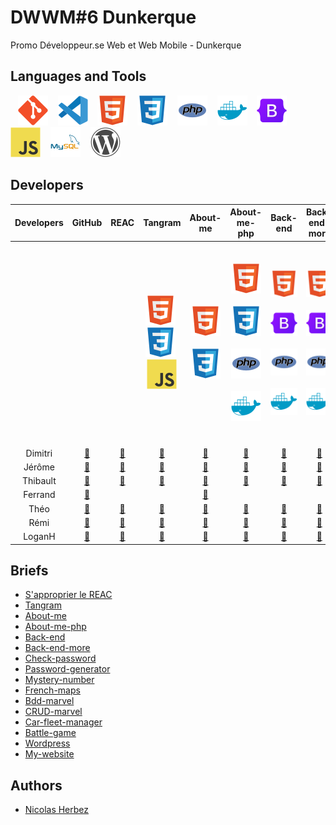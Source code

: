# DWWM#6 Dunkerque

Promo Développeur.se Web et Web Mobile - Dunkerque

## Languages and Tools

&nbsp;&nbsp;
![img_git](./profile/img/git.svg)
&nbsp;&nbsp;
![img_vscode](./profile/img/vscode.svg)
&nbsp;&nbsp;
![img_html](./profile/img/html.svg)
&nbsp;&nbsp;
![img_css](./profile/img/css.svg)
&nbsp;&nbsp;
![img_php](./profile/img/php.svg)
&nbsp;&nbsp;
![img_docker](./profile/img/docker.svg)
&nbsp;&nbsp;
![img_bootstrap](./profile/img/bootstrap.svg)
&nbsp;&nbsp;
![img_javascript](./profile/img/javascript.svg)
&nbsp;&nbsp;
![img_mysql](./profile/img/mysql.svg)
&nbsp;&nbsp;
![img_wordpress](./profile/img/wordpress.svg)

## Developers

| Developers | GitHub | REAC | Tangram | About-me | About-me-php | Back-end | Back-end-more | Check-password | Password-generator | Mystery-number | French-maps | Bdd-marvel | CRUD-marvel | Car-fleet-manager | Battle-game | Wordpress | My-website |
| :----: | :----: | :----: | :----: | :----: | :----: | :----: | :----: | :----: | :----: | :----: | :----: | :----: | :----: | :----: | :----: | :----: | :----: |
|  |  |  | ![img_html](./profile/img/html.svg)&nbsp;![img_css](./profile/img/css.svg)&nbsp;![img_css](./profile/img/javascript.svg) | ![img_html](./profile/img/html.svg)&nbsp;![img_css](./profile/img/css.svg) | ![img_html](./profile/img/html.svg)&nbsp;![img_css](./profile/img/css.svg)&nbsp;![img_php](./profile/img/php.svg)&nbsp;![img_docker](./profile/img/docker.svg) | ![img_html](./profile/img/html.svg)&nbsp;![img_bootstrap](./profile/img/bootstrap.svg)&nbsp;![img_php](./profile/img/php.svg)&nbsp;![img_docker](./profile/img/docker.svg) | ![img_html](./profile/img/html.svg)&nbsp;![img_bootstrap](./profile/img/bootstrap.svg)&nbsp;![img_php](./profile/img/php.svg)&nbsp;![img_docker](./profile/img/docker.svg) | ![img_html](./profile/img/html.svg)&nbsp;![img_bootstrap](./profile/img/bootstrap.svg)&nbsp;![img_php](./profile/img/php.svg)&nbsp;![img_docker](./profile/img/docker.svg) | ![img_html](./profile/img/html.svg)&nbsp;![img_css](./profile/img/css.svg)&nbsp;![img_bootstrap](./profile/img/bootstrap.svg)&nbsp;![img_css](./profile/img/javascript.svg) | ![img_html](./profile/img/html.svg)&nbsp;![img_css](./profile/img/css.svg)&nbsp;![img_bootstrap](./profile/img/bootstrap.svg)&nbsp;![img_css](./profile/img/javascript.svg) | ![img_html](./profile/img/html.svg)&nbsp;![img_css](./profile/img/css.svg)&nbsp;![img_bootstrap](./profile/img/bootstrap.svg)&nbsp;![img_css](./profile/img/javascript.svg) | ![img_mysql](./profile/img/mysql.svg)&nbsp;![img_docker](./profile/img/docker.svg) | ![img_php](./profile/img/php.svg)&nbsp;![img_mysql](./profile/img/mysql.svg)&nbsp;![img_docker](./profile/img/docker.svg) | ![img_php](./profile/img/php.svg)&nbsp;![img_mysql](./profile/img/mysql.svg)&nbsp;![img_docker](./profile/img/docker.svg) | ![img_html](./profile/img/html.svg)&nbsp;![img_css](./profile/img/css.svg)&nbsp;![img_css](./profile/img/javascript.svg)&nbsp;![img_php](./profile/img/php.svg)&nbsp;![img_mysql](./profile/img/mysql.svg) |  |  |
| Dimitri | <a href="https://github.com/TDxDimitri">🔗</a> | <a href="https://github.com/DWWM-2-Dunkerque/reac-td">🔗</a> | <a href="https://github.com/DWWM-2-Dunkerque/tangram-td">🔗</a> | <a href="https://github.com/DWWM-2-Dunkerque/about-me-td">🔗</a> | <a href="https://github.com/DWWM-2-Dunkerque/about-me-php-td">🔗</a> | <a href="https://github.com/DWWM-2-Dunkerque/back-end-td">🔗</a> | <a href="https://github.com/DWWM-2-Dunkerque/back-end-more-td">🔗</a> | <a href="https://github.com/DWWM-2-Dunkerque/check-password-td">🔗</a> | <a href="https://github.com/DWWM-2-Dunkerque/password-generator-td">🔗</a> | <a href="https://github.com/DWWM-2-Dunkerque/mystery-number-td">🔗</a> | <a href="https://github.com/DWWM-2-Dunkerque/french-maps-td">🔗</a> | <a href="https://github.com/DWWM-2-Dunkerque/bdd-marvel-td">🔗</a> | <a href="https://github.com/DWWM-2-Dunkerque/crud-marvel-td">🔗</a> | <a href="https://github.com/DWWM-2-Dunkerque/car-fleet-manager-td">🔗</a> |  |  |  |
| Jérôme | <a href="https://github.com/GuidtJ">🔗</a> | <a href="https://github.com/DWWM-2-Dunkerque/reac-gj">🔗</a> | <a href="https://github.com/DWWM-2-Dunkerque/tangram-gj">🔗</a> | <a href="https://github.com/DWWM-2-Dunkerque/about-me-gj">🔗</a> | <a href="https://github.com/DWWM-2-Dunkerque/about-me-php-gj">🔗</a> | <a href="https://github.com/DWWM-2-Dunkerque/back-end-gj">🔗</a> | <a href="https://github.com/DWWM-2-Dunkerque/back-end-more-gj">🔗</a> | <a href="https://github.com/DWWM-2-Dunkerque/check-password-gj">🔗</a> | <a href="https://github.com/DWWM-2-Dunkerque/password-generator-gj">🔗</a> | <a href="https://github.com/DWWM-2-Dunkerque/mystery-number-gj">🔗</a> | <a href="https://github.com/DWWM-2-Dunkerque/french-maps-gj">🔗</a> | <a href="https://github.com/DWWM-2-Dunkerque/bdd-marvel-gj">🔗</a> | <a href="https://github.com/DWWM-2-Dunkerque/crud-marvel-gj">🔗</a> | <a href="https://github.com/DWWM-2-Dunkerque/car-fleet-manager-gj">🔗</a> |  |  |  |
| Thibault | <a href="https://github.com/Nightct">🔗</a> | <a href="https://github.com/DWWM-2-Dunkerque/reac-ct">🔗</a> | <a href="https://github.com/DWWM-2-Dunkerque/tangram-ct">🔗</a> | <a href="https://github.com/DWWM-2-Dunkerque/about-me-ct">🔗</a> | <a href="https://github.com/DWWM-2-Dunkerque/about-me-php-ct">🔗</a> | <a href="https://github.com/DWWM-2-Dunkerque/back-end-ct">🔗</a> | <a href="https://github.com/DWWM-2-Dunkerque/back-end-more-ct">🔗</a> | <a href="https://github.com/DWWM-2-Dunkerque/check-password-ct">🔗</a> | <a href="https://github.com/DWWM-2-Dunkerque/password-generator-ct">🔗</a> | <a href="https://github.com/DWWM-2-Dunkerque/mystery-number-ct">🔗</a> | <a href="https://github.com/DWWM-2-Dunkerque/french-maps-ct">🔗</a> | <a href="https://github.com/DWWM-2-Dunkerque/bdd-marvel-ct">🔗</a> | <a href="https://github.com/DWWM-2-Dunkerque/crud-marvel-ct">🔗</a> | <a href="https://github.com/DWWM-2-Dunkerque/car-fleet-manager-ct">🔗</a> |  |  |
| Ferrand | <a href="https://github.com/ferrand333">🔗</a> |  |  | <a href="https://github.com/DWWM-2-Dunkerque/about-me-nf">🔗</a> |  |  |  |  |  |  |  | <a href="https://github.com/DWWM-2-Dunkerque/bdd-marvel-nf">🔗</a> |  |  |  |  |  |
| Théo | <a href="https://github.com/FeverTheo">🔗</a> | <a href="https://github.com/DWWM-2-Dunkerque/reac-ft">🔗</a> | <a href="https://github.com/DWWM-2-Dunkerque/tangram-ft">🔗</a> | <a href="https://github.com/DWWM-2-Dunkerque/about-me-ft">🔗</a> | <a href="https://github.com/DWWM-2-Dunkerque/about-me-php-ft">🔗</a> | <a href="https://github.com/DWWM-2-Dunkerque/back-end-ft">🔗</a> | <a href="https://github.com/DWWM-2-Dunkerque/back-end-more-ft">🔗</a> | <a href="https://github.com/DWWM-2-Dunkerque/check-password-ft">🔗</a> | <a href="https://github.com/DWWM-2-Dunkerque/password-generator-ft">🔗</a> | <a href="https://github.com/DWWM-2-Dunkerque/mystery-number-ft">🔗</a> | <a href="https://github.com/DWWM-2-Dunkerque/french-maps-ft">🔗</a> | <a href="https://github.com/DWWM-2-Dunkerque/bdd-marvel-ft">🔗</a> | <a href="https://github.com/DWWM-2-Dunkerque/crud-marvel-ft">🔗</a> | <a href="https://github.com/DWWM-2-Dunkerque/car-fleet-manager-ft">🔗</a> |  |  |  |
| Rémi | <a href="https://github.com/Remi59430">🔗</a> | <a href="https://github.com/DWWM-2-Dunkerque/reac-pr">🔗</a> | <a href="https://github.com/DWWM-2-Dunkerque/tangram-pr">🔗</a> | <a href="https://github.com/DWWM-2-Dunkerque/about-me-pr">🔗</a> | <a href="https://github.com/DWWM-2-Dunkerque/about-me-php-pr">🔗</a> | <a href="https://github.com/DWWM-2-Dunkerque/back-end-pr">🔗</a> | <a href="https://github.com/DWWM-2-Dunkerque/back-end-more-pr">🔗</a> | <a href="https://github.com/DWWM-2-Dunkerque/check-password-pr">🔗</a> | <a href="https://github.com/DWWM-2-Dunkerque/password-generator-pr">🔗</a> | <a href="https://github.com/DWWM-2-Dunkerque/mystery-number-pr">🔗</a> | <a href="https://github.com/DWWM-2-Dunkerque/french-maps-pr">🔗</a> | <a href="https://github.com/DWWM-2-Dunkerque/bdd-marvel-pr">🔗</a> | <a href="https://github.com/DWWM-2-Dunkerque/crud-marvel-pr">🔗</a> | <a href="https://github.com/DWWM-2-Dunkerque/car-fleet-manager-pr">🔗</a> |  |  |  |
| LoganH | <a href="https://github.com/Lolodezil">🔗</a> | <a href="https://github.com/DWWM-2-Dunkerque/reac-hl">🔗</a> | <a href="https://github.com/DWWM-2-Dunkerque/tangram-hl">🔗</a> | <a href="https://github.com/DWWM-2-Dunkerque/about-me-hl">🔗</a> | <a href="https://github.com/DWWM-2-Dunkerque/about-me-php-hl">🔗</a> | <a href="https://github.com/DWWM-2-Dunkerque/back-end-hl">🔗</a> | <a href="https://github.com/DWWM-2-Dunkerque/back-end-more-hl">🔗</a> | <a href="https://github.com/DWWM-2-Dunkerque/check-password-hl">🔗</a> | <a href="https://github.com/DWWM-2-Dunkerque/password-generator-hl">🔗</a> | <a href="https://github.com/DWWM-2-Dunkerque/mystery-number-hl">🔗</a> | <a href="https://github.com/DWWM-2-Dunkerque/french-maps-hl">🔗</a> | <a href="https://github.com/DWWM-2-Dunkerque/bdd-marvel-hl">🔗</a> | <a href="https://github.com/DWWM-2-Dunkerque/crud-marvel-hl">🔗</a> | <a href="https://github.com/DWWM-2-Dunkerque/car-fleet-manager-hl">🔗</a> |  |  |  |

## Briefs

- [S'approprier le REAC](https://github.com/DWWM-2-Dunkerque/reac)
- [Tangram](https://github.com/DWWM-2-Dunkerque/tangram)
- [About-me](https://github.com/DWWM-2-Dunkerque/about-me)
- [About-me-php](https://github.com/DWWM-2-Dunkerque/about-me-php)
- [Back-end](https://github.com/DWWM-2-Dunkerque/back-end)
- [Back-end-more](https://github.com/DWWM-2-Dunkerque/back-end-more)
- [Check-password](https://github.com/DWWM-2-Dunkerque/check-password)
- [Password-generator](https://github.com/DWWM-2-Dunkerque/password-generator)
- [Mystery-number](https://github.com/DWWM-2-Dunkerque/mystery-number)
- [French-maps](https://github.com/DWWM-2-Dunkerque/french-maps)
- [Bdd-marvel](https://github.com/DWWM-2-Dunkerque/bdd-marvel)
- [CRUD-marvel](https://github.com/DWWM-2-Dunkerque/crud-marvel)
- [Car-fleet-manager](https://github.com/DWWM-2-Dunkerque/car-fleet-manager)
- [Battle-game](https://github.com/DWWM-2-Dunkerque/battle-game)
- [Wordpress](https://github.com/DWWM-2-Dunkerque/wordpress)
- [My-website](https://github.com/DWWM-2-Dunkerque/my-website)

## Authors

* [Nicolas Herbez](https://github.com/nicolas-herbez)
